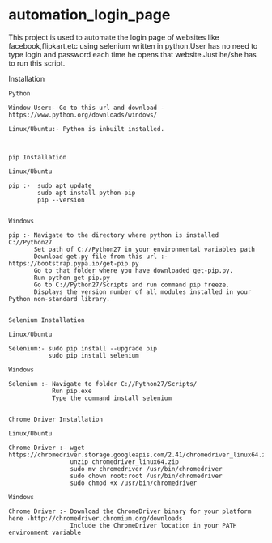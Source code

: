 # automation_login_page
This project is used to automate the login page of websites like facebook,flipkart,etc using selenium written in python.User has no need to type login and password each time he opens that website.Just he/she has to run this script.


Installation

	Python

	Window User:- Go to this url and download -https://www.python.org/downloads/windows/

	Linux/Ubuntu:- Python is inbuilt installed.



	pip Installation

	Linux/Ubuntu

	pip :-  sudo apt update              
	        sudo apt install python-pip
	        pip --version


	Windows

	pip :- Navigate to the directory where python is installed C://Python27
	       Set path of C://Python27 in your environmental variables path
	       Download get.py file from this url :- https://bootstrap.pypa.io/get-pip.py
	       Go to that folder where you have downloaded get-pip.py.
	       Run python get-pip.py
	       Go to C://Python27/Scripts and run command pip freeze.
	       Displays the version number of all modules installed in your Python non-standard library.


	Selenium Installation

	Linux/Ubuntu 

	Selenium:- sudo pip install --upgrade pip
	           sudo pip install selenium

	Windows

	Selenium :- Navigate to folder C://Python27/Scripts/
				Run pip.exe
				Type the command install selenium


	Chrome Driver Installation

	Linux/Ubuntu

	Chrome Driver :- wget https://chromedriver.storage.googleapis.com/2.41/chromedriver_linux64.zip
					 unzip chromedriver_linux64.zip
					 sudo mv chromedriver /usr/bin/chromedriver
					 sudo chown root:root /usr/bin/chromedriver
					 sudo chmod +x /usr/bin/chromedriver

	Windows

	Chrome Driver :- Download the ChromeDriver binary for your platform here -http://chromedriver.chromium.org/downloads
					 Include the ChromeDriver location in your PATH environment variable
   